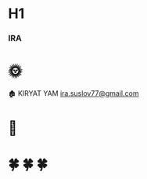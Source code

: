 # H1
### IRA ###

# :sun_with_face: 
:derelict_house: KIRYAT YAM 
ira.suslov77@gmail.com

# :sunflower: #
 
# :four_leaf_clover: :four_leaf_clover: :four_leaf_clover: #

